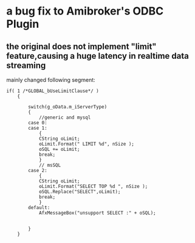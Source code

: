 # a bug fix to Amibroker's ODBC Plugin
## the original does not implement "limit" feature,causing a huge latency in realtime data streaming 



mainly changed following segment:
```
if( 1 /*GLOBAL_bUseLimitClause*/ )
	{
		
		switch(g_oData.m_iServerType)
		{
			//generic and mysql
		case 0:
		case 1:
			{
			CString oLimit;
			oLimit.Format(" LIMIT %d", nSize );
			oSQL += oLimit;
			break;	
			}
			// msSQL
		case 2:
			{
			CString oLimit;
			oLimit.Format("SELECT TOP %d ", nSize );
			oSQL.Replace("SELECT",oLimit);
			break;
			}
		default:
			AfxMessageBox("unsupport SELECT :" + oSQL);
		

		}
	}

```